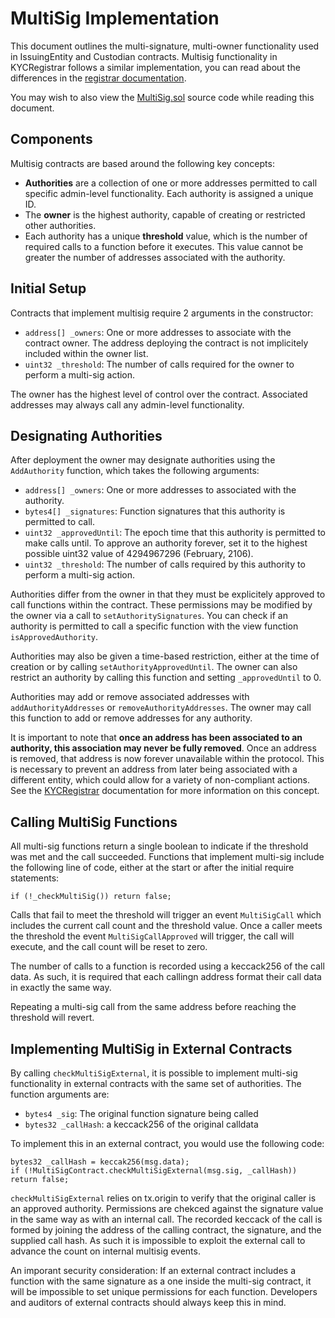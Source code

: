 # MultiSig Implementation

This document outlines the multi-signature, multi-owner functionality used in IssuingEntity and Custodian contracts. Multisig functionality in KYCRegistrar follows a similar implementation, you can read about the differences in the [registrar documentation](kyc-registrar.md#multisig).

You may wish to also view the [MultiSig.sol](../contracts/components/MultiSig.sol) source code while reading this document.

## Components

Multisig contracts are based around the following key concepts:

* **Authorities** are a collection of one or more addresses permitted to call specific admin-level functionality. Each authority is assigned a unique ID.
* The **owner** is the highest authority, capable of creating or restricted other authorities.
* Each authority has a unique **threshold** value, which is the number of required calls to a function before it executes. This value cannot be greater the number of addresses associated with the authority.

## Initial Setup

Contracts that implement multisig require 2 arguments in the constructor:

* `address[] _owners`: One or more addresses to associate with the contract owner. The address deploying the contract is not implicitely included within the owner list.
* `uint32 _threshold`: The number of calls required for the owner to perform a multi-sig action.

The owner has the highest level of control over the contract. Associated addresses may always call any admin-level functionality.

## Designating Authorities

After deployment the owner may designate authorities using the `AddAuthority` function, which takes the following arguments:

* `address[] _owners`: One or more addresses to associated with the authority.
* `bytes4[] _signatures`: Function signatures that this authority is permitted to call.
* `uint32 _approvedUntil`: The epoch time that this authority is permitted to make calls until. To approve an authority forever, set it to the highest possible uint32 value of 4294967296 (February, 2106).
* `uint32 _threshold`: The number of calls required by this authority to perform a multi-sig action.

Authorities differ from the owner in that they must be explicitely approved to call functions within the contract. These permissions may be modified by the owner via a call to `setAuthoritySignatures`. You can check if an authority is permitted to call a specific function with the view function `isApprovedAuthority`.

Authorities may also be given a time-based restriction, either at the time of creation or by calling `setAuthorityApprovedUntil`. The owner can also restrict an authority by calling this function and setting `_approvedUntil` to 0.

Authorities may add or remove associated addresses with `addAuthorityAddresses` or `removeAuthorityAddresses`. The owner may call this function to add or remove addresses for any authority.

It is important to note that **once an address has been associated to an authority, this association may never be fully removed**. Once an address is removed, that address is now forever unavailable within the protocol. This is necessary to prevent an address from later being associated with a different entity, which could allow for a variety of non-compliant actions. See the [KYCRegistrar](kyc-registrar.md) documentation for more information on this concept.

## Calling MultiSig Functions

All multi-sig functions return a single boolean to indicate if the threshold was met and the call succeeded. Functions that implement multi-sig include the following line of code, either at the start or after the initial require statements:

    if (!_checkMultiSig()) return false;

Calls that fail to meet the threshold will trigger an event `MultiSigCall` which includes the current call count and the threshold value. Once a caller meets the threshold the event `MultiSigCallApproved` will trigger, the call will execute, and the call count will be reset to zero.

The number of calls to a function is recorded using a keccack256 of the call data. As such, it is required that each callingn address format their call data in exactly the same way.

Repeating a multi-sig call from the same address before reaching the threshold will revert.

## Implementing MultiSig in External Contracts

By calling `checkMultiSigExternal`, it is possible to implement multi-sig functionality in external contracts with the same set of authorities. The function arguments are:

* `bytes4 _sig`: The original function signature being called
* `bytes32 _callHash`: a keccack256 of the original calldata

To implement this in an external contract, you would use the following code:

    bytes32 _callHash = keccak256(msg.data);
    if (!MultiSigContract.checkMultiSigExternal(msg.sig, _callHash)) return false;

`checkMultiSigExternal` relies on tx.origin to verify that the original caller is an approved authority. Permissions are chekced against the signature value in the same way as with an internal call. The recorded keccack of the call is formed by joining the address of the calling contract, the signature, and the supplied call hash. As such it is impossible to exploit the external call to advance the count on internal multisig events.

An imporant security consideration: If an external contract includes a function with the same signature as a one inside the multi-sig contract, it will be impossible to set unique permissions for each function. Developers and auditors of external contracts should always keep this in mind.
